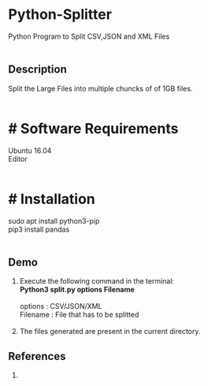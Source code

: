 # Python-Splitter
Python Program to Split CSV,JSON and XML Files </br>
 </br>
## Description</br>
Split the Large Files into multiple chuncks of of 1GB files. </br>
 </br>
# # Software Requirements </br>
Ubuntu 16.04 </br>
Editor </br>
 </br>
# # Installation </br>
sudo apt install python3-pip </br>
pip3 install pandas </br>
 </br>
## Demo </br>
1. Execute the following command in the terminal:  </br>
     **Python3 split.py options Filename** </br>
      </br>
     options : CSV/JSON/XML </br>
     Filename : File that has to be splitted </br>
    </br> 
2. The files generated are present in the current directory.

## __References__
1.
